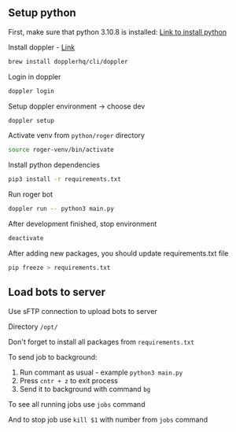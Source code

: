 ## Setup python

First, make sure that python 3.10.8 is installed: [Link to install python](https://www.python.org/downloads/)

Install doppler - [Link](https://docs.doppler.com/docs/install-cli)

```bash
brew install dopplerhq/cli/doppler
```

Login in doppler

```bash
doppler login
```

Setup doppler environment -> choose dev

```bash
doppler setup
```

Activate venv from `python/roger` directory

```bash
source roger-venv/bin/activate
```

Install python dependencies

```bash
pip3 install -r requirements.txt
```

Run roger bot

```bash
doppler run -- python3 main.py
```

After development finished, stop environment

```bash
deactivate
```

After adding new packages, you should update requirements.txt file
```bash
pip freeze > requirements.txt
```

 ## Load bots to server

 Use sFTP connection to upload bots to server

 Directory `/opt/`

 Don't forget to install all packages from `requirements.txt`

 To send job to background:

 1. Run commant as usual - example `python3 main.py`
 2. Press `cntr + z` to exit process
 3. Send it to background with command `bg`

 To see all running jobs use `jobs` command

 And to stop job use `kill $1` with number from `jobs` command